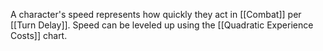 A character's speed represents how quickly they act in [[Combat]] per [[Turn Delay]]. Speed can be leveled up using the [[Quadratic Experience Costs]] chart.